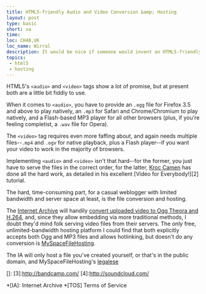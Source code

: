 ```yaml
---
title: HTML5-friendly Audio and Video Conversion &amp; Hosting
layout: post
type: basic
short: va
time: 
loc: CH48,UK
loc_name: Wirral
description: It would be nice if someone would invent an HTML5-friendly hosting service for audio and video.
topics: 
 - html5
 - hosting
---
```

HTML5's `<audio>` and `<video>` tags show a lot of promise, but at present both are a little bit fiddly to use.
	
When it comes to `<audio>`, you have to provide an `.ogg` file for Firefox 3.5 and above to play natively, an `.mp3` for Safari and Chrome/Chromium to play natively, and a Flash-based MP3 player for all other browsers (plus, if you're feeling completist, a `.wav` file for Opera).
	
The `<video>` tag requires even more faffing about, and again needs multiple files--`.mp4` and `.ogv` for native playback, plus a Flash player--if you want your video to work in the majority of browsers.
	
Implementing `<audio>` and `<video>` isn't that hard--for the former, you just have to serve the files in the correct order, for the latter, [Kroc Camen][1] has done all the hard work, as detailed in his excellent [Video for Everybody!][2] tutorial.
	
The hard, time-consuming part, for a casual weblogger with limited bandwidth and server space at least, is the file conversion and hosting.

The [Internet Archive]() will handily [convert uploaded video to Ogg Theora and H.264](http://internetarchive.wordpress.com/2008/11/25/rederiving-our-movies-to-ogg-theora-and-more/), and, since they allow embedding via more traditional methods, I doubt they'd mind folk serving video files from their servers. The only free, unlimited-bandwidth hosting platform I could find that both explicitly accepts both Ogg and MP3 files and allows hotlinking, but doesn't do any conversion is [MySpaceFileHosting](http://myspacefilehosting.com/).

The IA will only host a file you've created yourself, or that's in the public domain, and MySpaceFileHosting's [legalese](http://myspacefilehosting.com/Rules/) 
	


[1]:http://camendesign.com/
[]:
[3]:http://bandcamp.com/
[4]:http://soundcloud.com/

*[IA]: Internet Archive
*[TOS] Terms of Service